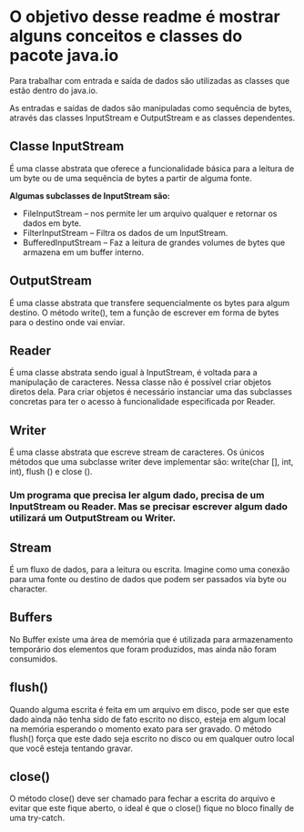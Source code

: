 # O objetivo desse readme é mostrar alguns conceitos e classes do pacote java.io

Para trabalhar com entrada e saída de dados são utilizadas as classes que estão dentro do java.io.

As entradas e saídas de dados são manipuladas como sequência de bytes, através das classes InputStream e OutputStream e as classes dependentes.

## Classe InputStream

É uma classe abstrata que oferece a funcionalidade básica para a leitura de um byte ou de uma sequência de bytes a partir de alguma fonte.

**Algumas subclasses de InputStream são:**

* FileInputStream – nos permite ler um arquivo qualquer e retornar os dados em byte.
* FilterInputStream – Filtra os dados de um InputStream.
* BufferedInputStream – Faz a leitura de grandes volumes de bytes que armazena em um buffer interno.

## OutputStream

É uma classe abstrata que transfere sequencialmente os bytes para algum destino. O método write(), tem a função de escrever em forma de bytes para o destino onde vai enviar.

## Reader

É uma classe abstrata sendo igual à InputStream, é voltada para a manipulação de caracteres. Nessa classe não é possível criar objetos diretos dela. Para criar objetos é necessário instanciar uma das subclasses concretas para ter o acesso à funcionalidade especificada por Reader.

## Writer

É uma classe abstrata que escreve stream de caracteres. Os únicos métodos que uma subclasse writer deve implementar são: write(char [], int, int), flush () e close ().

<h3> Um programa que precisa ler algum dado, precisa de um InputStream ou Reader. Mas se precisar escrever algum dado utilizará um OutputStream ou Writer.<h3>

## Stream 

É um fluxo de dados, para a leitura ou escrita. Imagine como uma conexão para uma fonte ou destino de dados que podem ser passados via byte ou character.

## Buffers

No Buffer existe uma área de memória que é utilizada para armazenamento temporário dos elementos que foram produzidos, mas ainda não foram consumidos.

## flush()

Quando alguma escrita é feita em um arquivo em disco, pode ser que este dado ainda não tenha sido de fato escrito no disco, esteja em algum local na memória esperando o momento exato para ser gravado. O método flush() força que este dado seja escrito no disco ou em qualquer outro local que você esteja tentando gravar.
## close()

O método close() deve ser chamado para fechar a escrita do arquivo e evitar que este fique aberto, o ideal é que o close() fique no bloco finally de uma try-catch.

